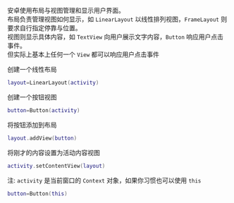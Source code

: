 安卓使用布局与视图管理和显示用户界面。<br>
布局负责管理视图如何显示，如 `LinearLayout` 以线性排列视图，`FrameLayout` 则要求自行指定停靠与位置。<br>
视图则显示具体内容，如 `TextView` 向用户展示文字内容，`Button` 响应用户点击事件。<br>
但实际上基本上任何一个 `View` 都可以响应用户点击事件<br>

创建一个线性布局
``` lua
layout=LinearLayout(activity)
```

创建一个按钮视图
``` lua
button=Button(activity)
```

将按钮添加到布局
``` lua
layout.addView(button)
```

将刚才的内容设置为活动内容视图
``` lua
activity.setContentView(layout)
```

注: `activity` 是当前窗口的 `Context` 对象，如果你习惯也可以使用 `this`
``` lua
button=Button(this)
```
